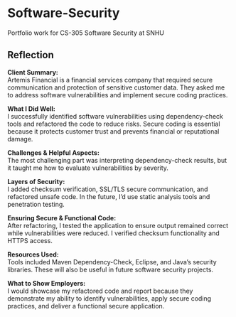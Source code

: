 # Software-Security
Portfolio work for CS-305 Software Security at SNHU

## Reflection

**Client Summary:**  
Artemis Financial is a financial services company that required secure communication and protection of sensitive customer data. They asked me to address software vulnerabilities and implement secure coding practices.

**What I Did Well:**  
I successfully identified software vulnerabilities using dependency-check tools and refactored the code to reduce risks. Secure coding is essential because it protects customer trust and prevents financial or reputational damage.

**Challenges & Helpful Aspects:**  
The most challenging part was interpreting dependency-check results, but it taught me how to evaluate vulnerabilities by severity.

**Layers of Security:**  
I added checksum verification, SSL/TLS secure communication, and refactored unsafe code. In the future, I’d use static analysis tools and penetration testing.

**Ensuring Secure & Functional Code:**  
After refactoring, I tested the application to ensure output remained correct while vulnerabilities were reduced. I verified checksum functionality and HTTPS access.

**Resources Used:**  
Tools included Maven Dependency-Check, Eclipse, and Java’s security libraries. These will also be useful in future software security projects.

**What to Show Employers:**  
I would showcase my refactored code and report because they demonstrate my ability to identify vulnerabilities, apply secure coding practices, and deliver a functional secure application.
